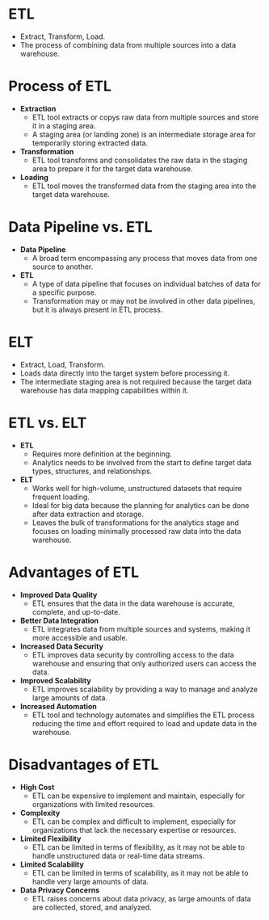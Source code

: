 # ETL
- Extract, Transform, Load.
- The process of combining data from multiple sources into a data warehouse.

# Process of ETL
- **Extraction**
    - ETL tool extracts or copys raw data from multiple sources and store it in a staging area.
    - A staging area (or landing zone) is an intermediate storage area for temporarily storing extracted data.
- **Transformation**
    - ETL tool transforms and consolidates the raw data in the staging area to prepare it for the target data warehouse.
- **Loading**
    - ETL tool moves the transformed data from the staging area into the target data warehouse.

# Data Pipeline vs. ETL
- **Data Pipeline**
    - A broad term encompassing any process that moves data from one source to another.
- **ETL**
    - A type of data pipeline that focuses on individual batches of data for a specific purpose.
    - Transformation may or may not be involved in other data pipelines, but it is always present in ETL process.

# ELT
- Extract, Load, Transform.
- Loads data directly into the target system before processing it.
- The intermediate staging area is not required because the target data warehouse has data mapping capabilities within it.

# ETL vs. ELT
- **ETL**
    - Requires more definition at the beginning.
    - Analytics needs to be involved from the start to define target data types, structures, and relationships.
- **ELT**
    - Works well for high-volume, unstructured datasets that require frequent loading.
    - Ideal for big data because the planning for analytics can be done after data extraction and storage.
    - Leaves the bulk of transformations for the analytics stage and focuses on loading minimally processed raw data into the data warehouse.
 
# Advantages of ETL
- **Improved Data Quality**
    - ETL ensures that the data in the data warehouse is accurate, complete, and up-to-date.
- **Better Data Integration**
    - ETL integrates data from multiple sources and systems, making it more accessible and usable.
- **Increased Data Security**
    - ETL improves data security by controlling access to the data warehouse and ensuring that only authorized users can access the data.
- **Improved Scalability**
    - ETL improves scalability by providing a way to manage and analyze large amounts of data.
- **Increased Automation**
    - ETL tool and technology automates and simplifies the ETL process reducing the time and effort required to load and update data in the warehouse.

# Disadvantages of ETL
- **High Cost**
    - ETL can be expensive to implement and maintain, especially for organizations with limited resources.
- **Complexity**
    - ETL can be complex and difficult to implement, especially for organizations that lack the necessary expertise or resources.
- **Limited Flexibility**
    - ETL can be limited in terms of flexibility, as it may not be able to handle unstructured data or real-time data streams.
- **Limited Scalability**
    - ETL can be limited in terms of scalability, as it may not be able to handle very large amounts of data.
- **Data Privacy Concerns**
    - ETL raises concerns about data privacy, as large amounts of data are collected, stored, and analyzed.
